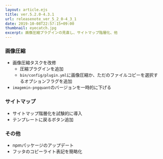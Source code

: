 ```yaml
---
layout: article.ejs
title: ver.5.2.0-4.3.1
url: releasenote_ver_5_2_0-4_3_1
date: 2019-10-08T22:57:15+09:00
thumbnail: eyecatch.jpg
excerpt: 画像圧縮プラグインの見直し、サイトマップ階層化、他
---
```


### 画像圧縮

- 画像圧縮タスクを改修
    - 圧縮プラグインを追加
    - `bin/config/plugin.yml`に画像圧縮か、ただのファイルコピーを選択するオプションフラグを追加
- `imagemin-pngquant`のバージョンを一時的に下げる

### サイトマップ

- サイトマップ階層化を試験的に導入
- テンプレートに戻るボタン追加

### その他

- npmパッケージのアップデート
- フッタのコピーライト表記を簡略化